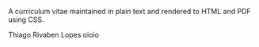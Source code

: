 A curriculum vitae maintained in plain text and rendered to HTML and PDF using CSS.

Thiago Rivaben Lopes oioio 